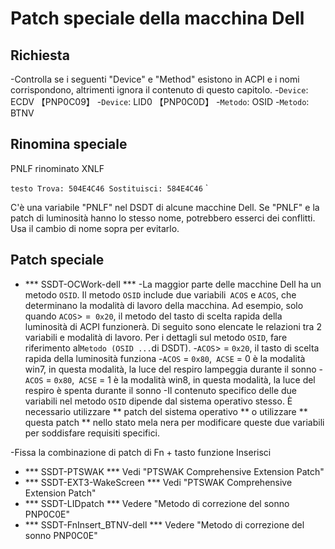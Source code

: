 # Patch speciale della macchina Dell

## Richiesta

-Controlla se i seguenti "Device" e "Method" esistono in ACPI e i nomi corrispondono, altrimenti ignora il contenuto di questo capitolo.
  -`Device`: ECDV 【PNP0C09】
  -`Device`: LID0 【PNP0C0D】
  -`Metodo`: OSID
  -`Metodo`: BTNV

## Rinomina speciale

PNLF rinominato XNLF

`` testo
Trova: 504E4C46
Sostituisci: 584E4C46
`` `

C'è una variabile "PNLF" nel DSDT di alcune macchine Dell. Se "PNLF" e la patch di luminosità hanno lo stesso nome, potrebbero esserci dei conflitti. Usa il cambio di nome sopra per evitarlo.

## Patch speciale

- *** SSDT-OCWork-dell ***
  -La maggior parte delle macchine Dell ha un metodo `OSID`. Il metodo `OSID` include due variabili` ACOS` e `ACOS`, che determinano la modalità di lavoro della macchina. Ad esempio, solo quando `ACOS`> =` 0x20`, il metodo del tasto di scelta rapida della luminosità di ACPI funzionerà. Di seguito sono elencate le relazioni tra 2 variabili e modalità di lavoro. Per i dettagli sul metodo `OSID`, fare riferimento al` Metodo (OSID ... `di DSDT).
    -`ACOS`> = `0x20`, il tasto di scelta rapida della luminosità funziona
    -`ACOS` = `0x80`,` ACSE` = 0 è la modalità win7, in questa modalità, la luce del respiro lampeggia durante il sonno
    -`ACOS` = `0x80`,` ACSE` = 1 è la modalità win8, in questa modalità, la luce del respiro è spenta durante il sonno
  -Il contenuto specifico delle due variabili nel metodo `OSID` dipende dal sistema operativo stesso. È necessario utilizzare ** patch del sistema operativo ** o utilizzare ** questa patch ** nello stato mela nera per modificare queste due variabili per soddisfare requisiti specifici.

-Fissa la combinazione di patch di Fn + tasto funzione Inserisci
  
  - *** SSDT-PTSWAK *** Vedi "PTSWAK Comprehensive Extension Patch"
  - *** SSDT-EXT3-WakeScreen *** Vedi "PTSWAK Comprehensive Extension Patch"
  - *** SSDT-LIDpatch *** Vedere "Metodo di correzione del sonno PNP0C0E"
  - *** SSDT-FnInsert_BTNV-dell *** Vedere "Metodo di correzione del sonno PNP0C0E"
